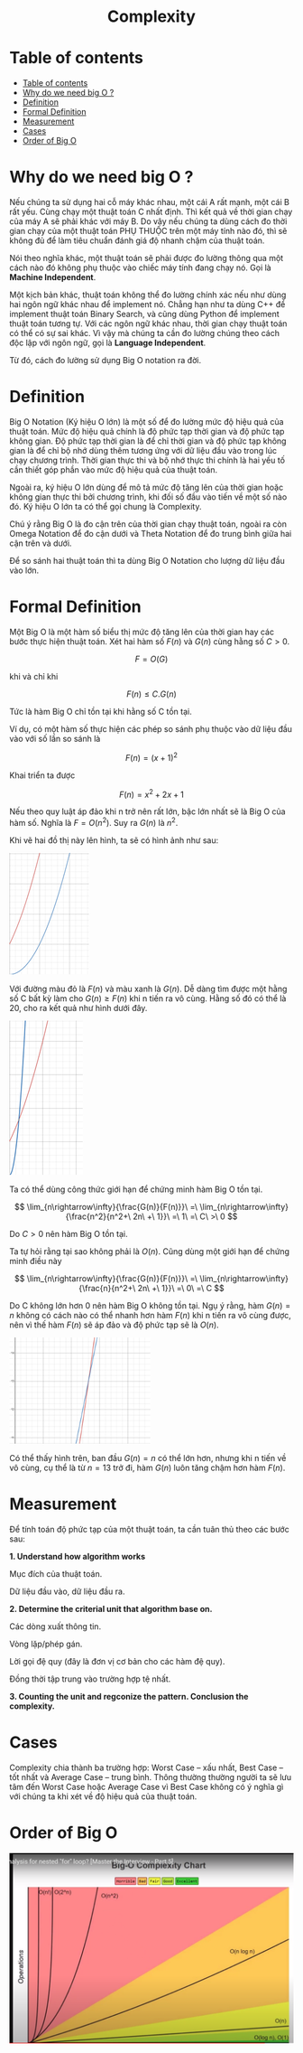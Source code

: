 <link rel="stylesheet" href="../../main.css">
<div class="bg">
      <center><h1 class="bigtitle">Complexity</h1></center>
</div>

# Table of contents

- [Table of contents](#table-of-contents)
- [Why do we need big O ?](#why-do-we-need-big-o-)
- [Definition](#definition)
- [Formal Definition](#formal-definition)
- [Measurement](#measurement)
- [Cases](#cases)
- [Order of Big O](#order-of-big-o)

# Why do we need big O ?

Nếu chúng ta sử dụng hai cỗ máy khác nhau, một cái A rất mạnh, một cái B rất yếu. Cùng chạy một thuật toán C nhất định. Thì kết quả về thời gian chạy của máy A sẽ phải khác với máy B. Do vậy nếu chúng ta dùng cách đo thời gian chạy của một thuật toán PHỤ THUỘC trên một máy tính nào đó, thì sẽ không đủ để làm tiêu chuẩn đánh giá độ nhanh chậm của thuật toán.

Nói theo nghĩa khác, một thuật toán sẽ phải được đo lường thông qua một cách nào đó không phụ thuộc vào chiếc máy tính đang chạy nó. Gọi là **Machine Independent**.

Một kịch bản khác, thuật toán không thể đo lường chính xác nếu như dùng hai ngôn ngữ khác nhau để implement nó. Chẳng hạn như ta dùng C++ để implement thuật toán Binary Search, và cũng dùng Python để implement thuật toán tương tự. Với các ngôn ngữ khác nhau, thời gian chạy thuật toán có thể có sự sai khác. Vì vậy mà chúng ta cần đo lường chúng theo cách độc lập với ngôn ngữ, gọi là **Language Independent**.

Từ đó, cách đo lường sử dụng Big O notation ra đời.

# Definition

Big O Notation (Ký hiệu O lớn) là một số để đo lường mức độ hiệu quả của thuật toán. Mức độ hiệu quả chính là độ phức tạp thời gian và độ phức tạp không gian. Độ phức tạp thời gian là để chỉ thời gian và độ phức tạp không gian là để chỉ bộ nhớ dùng thêm tương ứng với dữ liệu đầu vào trong lúc chạy chương trình. Thời gian thực thi và bộ nhớ thực thi chính là hai yếu tố cần thiết góp phần vào mức độ hiệu quả của thuật toán.

Ngoài ra, ký hiệu O lớn dùng để mô tả mức độ tăng lên của thời gian hoặc không gian thực thi bởi chương trình, khi đối số đầu vào tiến về một số nào đó. Ký hiệu O lớn ta có thể gọi chung là Complexity.

Chú ý rằng Big O là đo cận trên của thời gian chạy thuật toán, ngoài ra còn Omega Notation để đo cận dưới và Theta Notation để đo trung bình giữa hai cận trên và dưới.

Để so sánh hai thuật toán thì ta dùng Big O Notation cho lượng dữ liệu đầu vào lớn.

# Formal Definition

Một Big O là một hàm số biểu thị mức độ tăng lên của thời gian hay các bước thực hiện thuật toán. Xét hai hàm số $F(n)$ và $G(n)$ cùng hằng số $C > 0$.

$$
F = O(G)
$$

khi và chỉ khi

$$
F(n) \leq C.G(n)
$$

Tức là hàm Big O chỉ tồn tại khi hằng số C tồn tại.

Ví dụ, có một hàm số thực hiện các phép so sánh phụ thuộc vào dữ liệu đầu vào với số lần so sánh là

$$
F(n) = (x + 1)^2
$$

Khai triển ta được

$$
F(n) = x^2 + 2x + 1
$$

Nếu theo quy luật áp đảo khi n trở nên rất lớn, bậc lớn nhất sẽ là Big O của hàm số. Nghĩa là $F = O(n^2)$. Suy ra $G(n)$ là $n^2$.

Khi vẽ hai đồ thị này lên hình, ta sẽ có hình ảnh như sau:

<img src="../images/BigO1.png">

Với đường màu đỏ là $F(n)$ và màu xanh là $G(n)$. Dễ dàng tìm được một hằng số C bất kỳ làm cho $G(n) \geq F(n)$ khi n tiến ra vô cùng. Hằng số đó có thể là 20, cho ra kết quả như hình dưới đây.

<img src="../images/BigO2.png">

Ta có thể dùng công thức giới hạn để chứng minh hàm Big O tồn tại.

$$
\lim_{n\rightarrow\infty}{\frac{G(n)}{F(n)}}\ =\ \lim_{n\rightarrow\infty}{\frac{n^2}{n^2+\ 2n\ +\ 1}}\ =\ 1\ =\ C\ >\ 0
$$

Do $C > 0$ nên hàm Big O tồn tại.

Ta tự hỏi rằng tại sao không phải là $O(n)$. Cũng dùng một giới hạn để chứng minh điều này

$$
\lim_{n\rightarrow\infty}{\frac{G(n)}{F(n)}}\ =\ \lim_{n\rightarrow\infty}{\frac{n}{n^2+\ 2n\ +\ 1}}\ =\ 0\ =\ C
$$

Do C không lớn hơn 0 nên hàm Big O không tồn tại. Ngụ ý rằng, hàm $G(n) = n$ không có cách nào có thể nhanh hơn hàm $F(n)$ khi n tiến ra vô cùng được, nên vì thế hàm $F(n)$ sẽ áp đảo và độ phức tạp sẽ là $O(n)$.

<img src="../images/BigO3.png">

Có thể thấy hình trên, ban đầu $G(n) = n$ có thể lớn hơn, nhưng khi n tiến về vô cùng, cụ thể là từ $n = 13$ trở đi, hàm $G(n)$ luôn tăng chậm hơn hàm $F(n)$.

# Measurement

Để tính toán độ phức tạp của một thuật toán, ta cần tuân thủ theo các bước sau:

**1. Understand how algorithm works**

Mục đích của thuật toán.

Dữ liệu đầu vào, dữ liệu đầu ra.

**2. Determine the criterial unit that algorithm base on.**

Các dòng xuất thông tin.

Vòng lặp/phép gán.

Lời gọi đệ quy (đây là đơn vị cơ bản cho các hàm đệ quy).

Đồng thời tập trung vào trường hợp tệ nhất.

**3. Counting the unit and regconize the pattern. Conclusion the complexity.**

# Cases

Complexity chia thành ba trường hợp: Worst Case – xấu nhất, Best Case – tốt nhất và Average Case – trung bình. Thông thường thường người ta sẽ lưu tâm đến Worst Case hoặc Average Case vì Best Case không có ý nghĩa gì với chúng ta khi xét về độ hiệu quả của thuật toán.

# Order of Big O

<img src="../images/bigO4.png">
